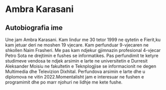 # Ambra Karasani
## Autobiografia ime

Une jam Ambra Karasani. Kam lindur me 30 tetor 1999 ne qytetin e Fierit,ku kam jetuar deri ne moshen 19 vjecare. Kam perfunduar 9-vjecaren ne shkollen Naim Frasheri. Me pas kam ndjekur gjimnazin profesional 4-vjecar Petro Sota ne drejtimin e fushes se informatikes. Pas perfundimit te ketyre studimeve vendosa te ndjek arsimin e larte ne universitetin e Durresit Aleksander Moisiu ne fakultetin e Teknplogjise se informacionit ne degen Multimedia dhe Televizion Dixhital. Perfundova arsimin e larte dhe u diplomova ne vitin 2022.Momentalisht jam e interesuar ne fushen e programimit dhe po marr njohuri ne lidhje me kete fushe.
